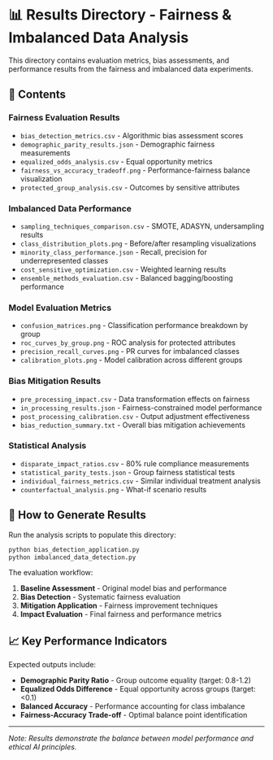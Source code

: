 # 📊 Results Directory - Fairness & Imbalanced Data Analysis

This directory contains evaluation metrics, bias assessments, and performance results from the fairness and imbalanced data experiments.

## 📁 Contents

### **Fairness Evaluation Results**
- `bias_detection_metrics.csv` - Algorithmic bias assessment scores
- `demographic_parity_results.json` - Demographic fairness measurements
- `equalized_odds_analysis.csv` - Equal opportunity metrics
- `fairness_vs_accuracy_tradeoff.png` - Performance-fairness balance visualization
- `protected_group_analysis.csv` - Outcomes by sensitive attributes

### **Imbalanced Data Performance**
- `sampling_techniques_comparison.csv` - SMOTE, ADASYN, undersampling results
- `class_distribution_plots.png` - Before/after resampling visualizations
- `minority_class_performance.json` - Recall, precision for underrepresented classes
- `cost_sensitive_optimization.csv` - Weighted learning results
- `ensemble_methods_evaluation.csv` - Balanced bagging/boosting performance

### **Model Evaluation Metrics**
- `confusion_matrices.png` - Classification performance breakdown by group
- `roc_curves_by_group.png` - ROC analysis for protected attributes
- `precision_recall_curves.png` - PR curves for imbalanced classes
- `calibration_plots.png` - Model calibration across different groups

### **Bias Mitigation Results**
- `pre_processing_impact.csv` - Data transformation effects on fairness
- `in_processing_results.json` - Fairness-constrained model performance
- `post_processing_calibration.csv` - Output adjustment effectiveness
- `bias_reduction_summary.txt` - Overall bias mitigation achievements

### **Statistical Analysis**
- `disparate_impact_ratios.csv` - 80% rule compliance measurements
- `statistical_parity_tests.json` - Group fairness statistical tests
- `individual_fairness_metrics.csv` - Similar individual treatment analysis
- `counterfactual_analysis.png` - What-if scenario results

## 🎯 How to Generate Results

Run the analysis scripts to populate this directory:
```bash
python bias_detection_application.py
python imbalanced_data_detection.py
```

The evaluation workflow:
1. **Baseline Assessment** - Original model bias and performance
2. **Bias Detection** - Systematic fairness evaluation
3. **Mitigation Application** - Fairness improvement techniques
4. **Impact Evaluation** - Final fairness and performance metrics

## 📈 Key Performance Indicators

Expected outputs include:
- **Demographic Parity Ratio** - Group outcome equality (target: 0.8-1.2)
- **Equalized Odds Difference** - Equal opportunity across groups (target: <0.1)
- **Balanced Accuracy** - Performance accounting for class imbalance
- **Fairness-Accuracy Trade-off** - Optimal balance point identification

---

*Note: Results demonstrate the balance between model performance and ethical AI principles.*
